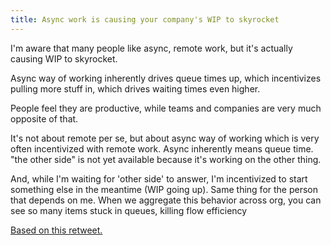 ```yaml
---
title: Async work is causing your company's WIP to skyrocket
---
```


I'm aware that many people like async, remote work, but it's actually causing WIP to skyrocket.

Async way of working inherently drives queue times up, which incentivizes pulling more stuff in, which drives waiting times even higher.

People feel they are productive, while teams and companies are very much opposite of that.

It's not about remote per se, but about async way of working which is very often incentivized with remote work.
Async inherently means queue time. "the other side" is not yet available because it's working on the other thing.  

And, while I'm waiting for 'other side' to answer, I'm incentivized to start something else in the meantime (WIP going up). Same thing for the person that depends on me.
When we aggregate this behavior across org, you can see so many items stuck in queues, killing flow efficiency


[Based on this retweet.](https://twitter.com/d_stepanovic/status/1296537983777230850)
